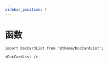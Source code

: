 ```yaml
---
sidebar_position: 7
---
```


# 函数

```mdx-code-block
import DocCardList from '@theme/DocCardList';

<DocCardList />
```
